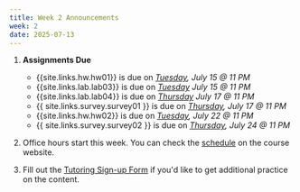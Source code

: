 ```yaml
---
title: Week 2 Announcements
week: 2
date: 2025-07-13
---
```


1. **Assignments Due**
    * {{site.links.hw.hw01}} is due on *<u>Tuesday</u>, July 15 @ 11 PM*
    * {{site.links.lab.lab03}} is due on *<u>Tuesday</u> July 15 @ 11 PM*
    * {{site.links.lab.lab04}} is due on *<u>Thursday</u> July 17 @ 11 PM*
    * {{ site.links.survey.survey01 }}  is due on *<u>Thursday</u>, July 17 @ 11 PM*
    * {{site.links.hw.hw02}} is due on *<u>Tuesday</u>, July 22 @ 11 PM*
    * {{ site.links.survey.survey02 }}  is due on *<u>Thursday</u>, July 24 @ 11 PM*

2. Office hours start this week. You can check the [schedule](https://data6.org/su25/schedule/) on the course website.

3. Fill out the [Tutoring Sign-up Form](https://forms.gle/NurKEQsHbTqfLb6o9) if you'd like to get additional practice on the content.